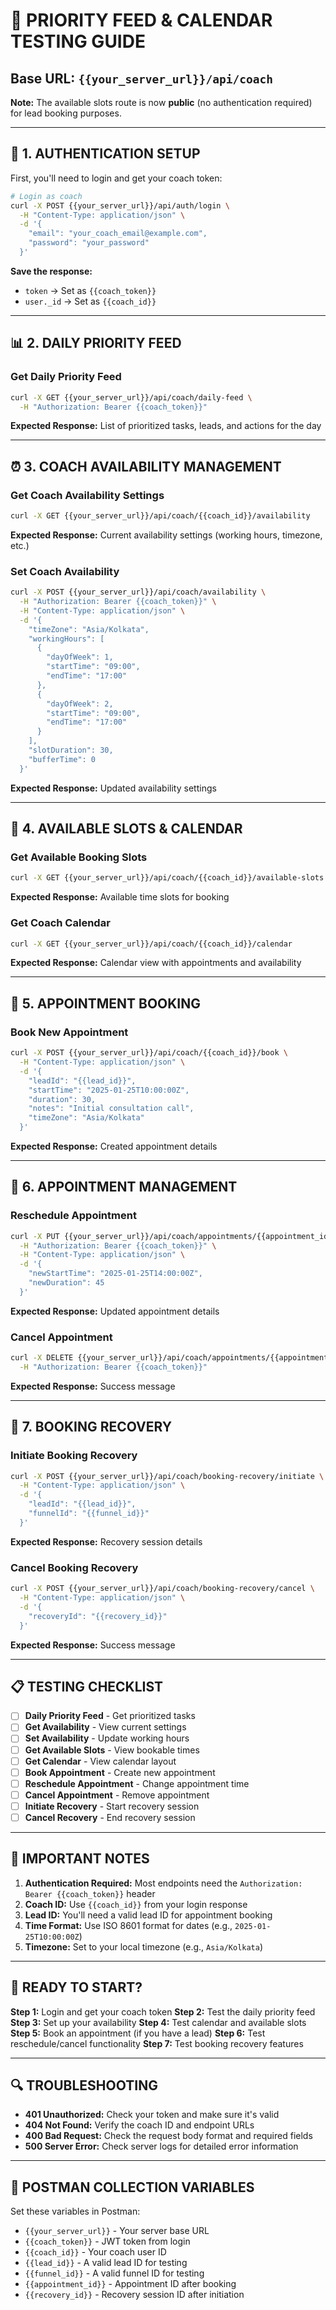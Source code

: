 # 📅 PRIORITY FEED & CALENDAR TESTING GUIDE

## **Base URL:** `{{your_server_url}}/api/coach`

**Note:** The available slots route is now **public** (no authentication required) for lead booking purposes.

---

## 🔐 **1. AUTHENTICATION SETUP**

First, you'll need to login and get your coach token:

```bash
# Login as coach
curl -X POST {{your_server_url}}/api/auth/login \
  -H "Content-Type: application/json" \
  -d '{
    "email": "your_coach_email@example.com",
    "password": "your_password"
  }'
```

**Save the response:**
- `token` → Set as `{{coach_token}}`
- `user._id` → Set as `{{coach_id}}`

---

## 📊 **2. DAILY PRIORITY FEED**

### **Get Daily Priority Feed**
```bash
curl -X GET {{your_server_url}}/api/coach/daily-feed \
  -H "Authorization: Bearer {{coach_token}}"
```

**Expected Response:** List of prioritized tasks, leads, and actions for the day

---

## ⏰ **3. COACH AVAILABILITY MANAGEMENT**

### **Get Coach Availability Settings**
```bash
curl -X GET {{your_server_url}}/api/coach/{{coach_id}}/availability
```

**Expected Response:** Current availability settings (working hours, timezone, etc.)

### **Set Coach Availability**
```bash
curl -X POST {{your_server_url}}/api/coach/availability \
  -H "Authorization: Bearer {{coach_token}}" \
  -H "Content-Type: application/json" \
  -d '{
    "timeZone": "Asia/Kolkata",
    "workingHours": [
      {
        "dayOfWeek": 1,
        "startTime": "09:00",
        "endTime": "17:00"
      },
      {
        "dayOfWeek": 2,
        "startTime": "09:00",
        "endTime": "17:00"
      }
    ],
    "slotDuration": 30,
    "bufferTime": 0
  }'
```

**Expected Response:** Updated availability settings

---

## 📅 **4. AVAILABLE SLOTS & CALENDAR**

### **Get Available Booking Slots**
```bash
curl -X GET {{your_server_url}}/api/coach/{{coach_id}}/available-slots
```

**Expected Response:** Available time slots for booking

### **Get Coach Calendar**
```bash
curl -X GET {{your_server_url}}/api/coach/{{coach_id}}/calendar
```

**Expected Response:** Calendar view with appointments and availability

---

## 📝 **5. APPOINTMENT BOOKING**

### **Book New Appointment**
```bash
curl -X POST {{your_server_url}}/api/coach/{{coach_id}}/book \
  -H "Content-Type: application/json" \
  -d '{
    "leadId": "{{lead_id}}",
    "startTime": "2025-01-25T10:00:00Z",
    "duration": 30,
    "notes": "Initial consultation call",
    "timeZone": "Asia/Kolkata"
  }'
```

**Expected Response:** Created appointment details

---

## 🔄 **6. APPOINTMENT MANAGEMENT**

### **Reschedule Appointment**
```bash
curl -X PUT {{your_server_url}}/api/coach/appointments/{{appointment_id}}/reschedule \
  -H "Authorization: Bearer {{coach_token}}" \
  -H "Content-Type: application/json" \
  -d '{
    "newStartTime": "2025-01-25T14:00:00Z",
    "newDuration": 45
  }'
```

**Expected Response:** Updated appointment details

### **Cancel Appointment**
```bash
curl -X DELETE {{your_server_url}}/api/coach/appointments/{{appointment_id}} \
  -H "Authorization: Bearer {{coach_token}}"
```

**Expected Response:** Success message

---

## 🚀 **7. BOOKING RECOVERY**

### **Initiate Booking Recovery**
```bash
curl -X POST {{your_server_url}}/api/coach/booking-recovery/initiate \
  -H "Content-Type: application/json" \
  -d '{
    "leadId": "{{lead_id}}",
    "funnelId": "{{funnel_id}}"
  }'
```

**Expected Response:** Recovery session details

### **Cancel Booking Recovery**
```bash
curl -X POST {{your_server_url}}/api/coach/booking-recovery/cancel \
  -H "Content-Type: application/json" \
  -d '{
    "recoveryId": "{{recovery_id}}"
  }'
```

**Expected Response:** Success message

---

## 📋 **TESTING CHECKLIST**

- [ ] **Daily Priority Feed** - Get prioritized tasks
- [ ] **Get Availability** - View current settings
- [ ] **Set Availability** - Update working hours
- [ ] **Get Available Slots** - View bookable times
- [ ] **Get Calendar** - View calendar layout
- [ ] **Book Appointment** - Create new appointment
- [ ] **Reschedule Appointment** - Change appointment time
- [ ] **Cancel Appointment** - Remove appointment
- [ ] **Initiate Recovery** - Start recovery session
- [ ] **Cancel Recovery** - End recovery session

---

## 🚨 **IMPORTANT NOTES**

1. **Authentication Required:** Most endpoints need the `Authorization: Bearer {{coach_token}}` header
2. **Coach ID:** Use `{{coach_id}}` from your login response
3. **Lead ID:** You'll need a valid lead ID for appointment booking
4. **Time Format:** Use ISO 8601 format for dates (e.g., `2025-01-25T10:00:00Z`)
5. **Timezone:** Set to your local timezone (e.g., `Asia/Kolkata`)

---

## 🎯 **READY TO START?**

**Step 1:** Login and get your coach token
**Step 2:** Test the daily priority feed
**Step 3:** Set up your availability
**Step 4:** Test calendar and available slots
**Step 5:** Book an appointment (if you have a lead)
**Step 6:** Test reschedule/cancel functionality
**Step 7:** Test booking recovery features

---

## 🔍 **TROUBLESHOOTING**

- **401 Unauthorized:** Check your token and make sure it's valid
- **404 Not Found:** Verify the coach ID and endpoint URLs
- **400 Bad Request:** Check the request body format and required fields
- **500 Server Error:** Check server logs for detailed error information

---

## 📱 **POSTMAN COLLECTION VARIABLES**

Set these variables in Postman:
- `{{your_server_url}}` - Your server base URL
- `{{coach_token}}` - JWT token from login
- `{{coach_id}}` - Your coach user ID
- `{{lead_id}}` - A valid lead ID for testing
- `{{funnel_id}}` - A valid funnel ID for testing
- `{{appointment_id}}` - Appointment ID after booking
- `{{recovery_id}}` - Recovery session ID after initiation
